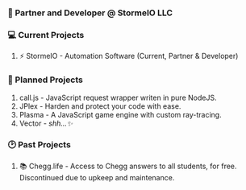 ### 🥳 Partner and Developer @ StormeIO LLC

### 💻 Current Projects
1. ⚡ StormeIO - Automation Software (Current, Partner & Developer)


### 💾 Planned Projects
1. call.js - JavaScript request wrapper writen in pure NodeJS.
2. JPlex - Harden and protect your code with ease.
3. Plasma - A JavaScript game engine with custom ray-tracing.
4. Vector - *shh...✨*

### 🕑 Past Projects
1. 📚 Chegg.life - Access to Chegg answers to all students, for free. Discontinued due to upkeep and maintenance. 


